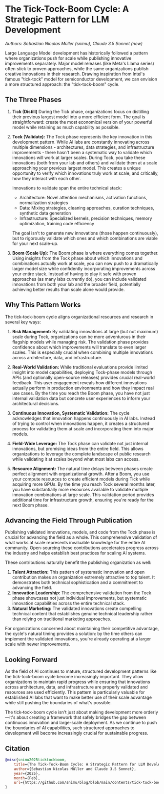 # The Tick-Tock-Boom Cycle: A Strategic Pattern for LLM Development

*Authors: Sebastian Nicolas Müller (snimu), Claude 3.5 Sonnet (new)*

Large Language Model development has historically followed a pattern where organizations push for scale while publishing innovative improvements separately. Major model releases (like Meta's Llama series) often stick to proven approaches, while the same organizations publish creative innovations in their research. Drawing inspiration from Intel's famous "tick-tock" model for semiconductor development, we can envision a more structured approach: the "tick-tock-boom" cycle.

## The Three Phases

1. **Tick (Distill)**
During the Tick phase, organizations focus on distilling their previous largest model into a more efficient form. The goal is straightforward: create the most economical version of your powerful model while retaining as much capability as possible.

2. **Tock (Validate):**
The Tock phase represents the key innovation in this development pattern. While AI labs are constantly innovating across multiple dimensions - architectures, data strategies, and infrastructure improvements - there hasn't been a systematic way to validate which innovations will work at larger scales. During Tock, you take these innovations (both from your lab and others) and validate them at a scale approaching your previous largest model. This creates a unique opportunity to verify which innovations truly work at scale, and critically, how they interact with each other.

    Innovations to validate span the entire technical stack:

    - Architecture: Novel attention mechanisms, activation functions, normalization strategies
    - Data: Mixing strategies, cleaning approaches, curation techniques, synthetic data generation
    - Infrastructure: Specialized kernels, precision techniques, memory optimization, training code efficiency

    The goal isn't to generate new innovations (those happen continuously), but to rigorously validate which ones and which combinations are viable for your next scale-up.

3. **Boom (Scale Up):**
The Boom phase is where everything comes together. Using insights from the Tock phase about which innovations and combinations actually work at scale, you can now push to a dramatically larger model size while confidently incorporating improvements across your entire stack. Instead of having to play it safe with proven approaches (as many labs currently do), you can include validated innovations from both your lab and the broader field, potentially achieving better results than scale alone would provide.

## Why This Pattern Works

The tick-tock-boom cycle aligns organizational resources and research in several key ways:

1. **Risk Management:** By validating innovations at large (but not maximum) scale during Tock, organizations can be more adventurous in their flagship models while managing risk. The validation phase provides confidence about which improvements will translate to even larger scales. This is especially crucial when combining multiple innovations across architecture, data, and infrastructure.

2. **Real-World Validation:** While traditional evaluations provide limited insight into model capabilities, deploying Tock-phase models through APIs (and optionally open-source releases) provides crucial real-world feedback. This user engagement reveals how different innovations actually perform in production environments and how they impact real use cases. By the time you reach the Boom phase, you have not just internal validation data but concrete user experiences to inform your architectural decisions.

3. **Continuous Innovation, Systematic Validation:** The cycle acknowledges that innovation happens continuously in AI labs. Instead of trying to control when innovations happen, it creates a structured process for validating them at scale and incorporating them into major models.

4. **Field-Wide Leverage:** The Tock phase can validate not just internal innovations, but promising ideas from the entire field. This allows organizations to leverage the complete landscape of public research while validating it at scales beyond what most labs can access.

5. **Resource Alignment:** The natural time delays between phases create perfect alignment with organizational growth. After a Boom, you use your compute resources to create efficient models during Tick while acquiring more GPUs. By the time you reach Tock several months later, you have substantially more resources available to validate multiple innovation combinations at large scale. This validation period provides additional time for infrastructure growth, ensuring you're ready for the next Boom phase.

## Advancing the Field Through Publication

Publishing validated innovations, models, and code from the Tock phase is crucial for advancing the field as a whole. This comprehensive validation of what works at scale represents invaluable knowledge for the entire AI community. Open-sourcing these contributions accelerates progress across the industry and helps establish best practices for scaling AI systems.

These contributions naturally benefit the publishing organization as well:

1. **Talent Attraction:** This pattern of systematic innovation and open contribution makes an organization extremely attractive to top talent. It demonstrates both technical sophistication and a commitment to advancing the field.
2. **Innovation Leadership:** The comprehensive validation from the Tock phase showcases not just individual improvements, but systematic innovation capabilities across the entire technical stack.
3. **Natural Marketing:** The validated innovations create compelling technical content that establishes genuine technical leadership rather than relying on traditional marketing approaches.

For organizations concerned about maintaining their competitive advantage, the cycle's natural timing provides a solution: by the time others can implement the validated innovations, you're already operating at a larger scale with newer improvements.

## Looking Forward

As the field of AI continues to mature, structured development patterns like the tick-tock-boom cycle become increasingly important. They allow organizations to maintain rapid progress while ensuring that innovations across architecture, data, and infrastructure are properly validated and resources are used efficiently. This pattern is particularly valuable for established AI labs that want to make better use of their scale advantage while still pushing the boundaries of what's possible.

The tick-tock-boom cycle isn't just about making development more orderly—it's about creating a framework that safely bridges the gap between continuous innovation and large-scale deployment. As we continue to push the boundaries of AI capabilities, such structured approaches to development will become increasingly crucial for sustainable progress.

## Citation

```bibtex
@misc{snimu2025ticktockboom,
    title={The Tick-Tock-Boom Cycle: A Strategic Pattern for LLM Development},
    author={Sebastian Nicolas Müller and Claude 3.5 Sonnet},
    year={2025},
    month={Feb},
    url={https://github.com/snimu/blog/blob/main/contents/tick-tock-boom/article.md}
}
